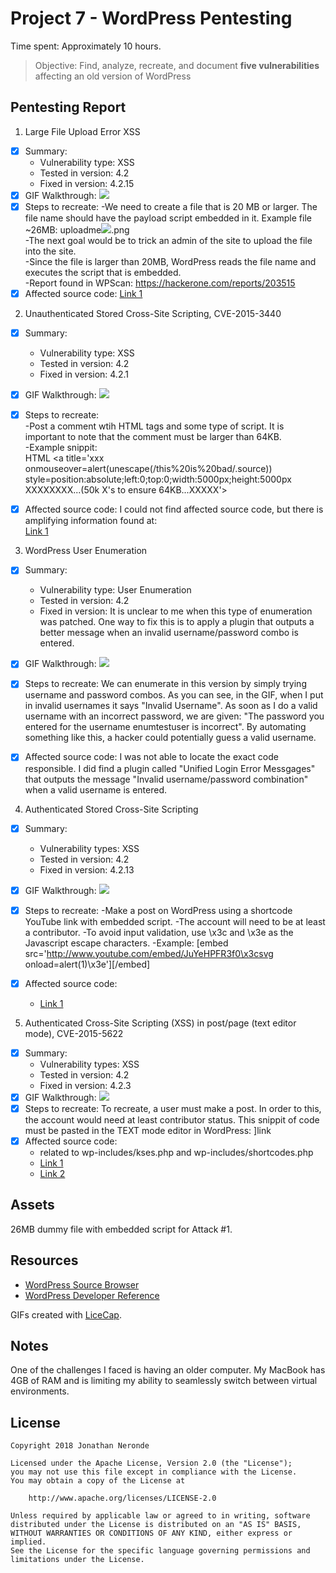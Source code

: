 # Project 7 - WordPress Pentesting

Time spent: Approximately 10 hours.

> Objective: Find, analyze, recreate, and document **five vulnerabilities** affecting an old version of WordPress

## Pentesting Report

1. Large File Upload Error XSS
  - [X] Summary: 
    - Vulnerability type: XSS
    - Tested in version: 4.2
    - Fixed in version: 4.2.15
  - [X] GIF Walkthrough:  ![](Attack1.gif)
  - [X] Steps to recreate: 
     -We need to create a file that is 20 MB or larger. The file name should have the payload script embedded in it.      Example file ~26MB: uploadme<img src=x onerror=alert(1)>.png  
     -The next goal would be to trick an admin of the site to upload the file into the site.  
     -Since the file is larger than 20MB, WordPress reads the file name and executes the script that is embedded.  
     -Report found in WPScan: https://hackerone.com/reports/203515  
  - [X] Affected source code:
    [Link 1](https://core.trac.wordpress.org/browser/trunk/src/wp-includes/script-loader.php)

2. Unauthenticated Stored Cross-Site Scripting, CVE-2015-3440  
  - [X] Summary: 
    - Vulnerability type: XSS
    - Tested in version: 4.2
    - Fixed in version: 4.2.1
  - [X] GIF Walkthrough:  ![](Attack2.gif) 
  - [X] Steps to recreate:    
        -Post a comment wtih HTML tags and some type of script. It is important to note that the comment must be                     larger than 64KB.  
       -Example snippit:  
        HTML
        <a title='xxx onmouseover=alert(unescape(/this%20is%20bad/.source))             style=position:absolute;left:0;top:0;width:5000px;height:5000px  XXXXXXXX...(50k X's to ensure 64KB...XXXXX'></a>
      
  - [X] Affected source code:
    I could not find affected source code, but there is amplifying information found at:  
    [Link 1](https://packetstormsecurity.com/files/131644/)
    
3. WordPress User Enumeration
  - [X] Summary: 
    - Vulnerability type: User Enumeration
    - Tested in version: 4.2
    - Fixed in version: It is unclear to me when this type of enumeration was patched. One way to fix this is to apply a plugin that outputs a better message when an invalid username/password combo is entered. 
  - [X] GIF Walkthrough:  ![](Attack3.gif)  
  - [X] Steps to recreate:  We can enumerate in this version by simply trying username and password combos. As you can see, in the GIF, when I put in invalid usernames it says "Invalid Username". As soon as I do a valid username with an incorrect password, we are given: "The password you entered for the username enumtestuser is incorrect". By automating something like this, a hacker could potentially guess a valid username.
  
  - [X] Affected source code:  I was not able to locate the exact code responsible. I did find a plugin called "Unified Login Error Messgages" that outputs the message "Invalid username/password combination" when a valid username is entered.
    
4. Authenticated Stored Cross-Site Scripting
  - [X] Summary:  
    - Vulnerability types: XSS
    - Tested in version: 4.2
    - Fixed in version: 4.2.13
  - [X] GIF Walkthrough:  ![](Attack4.gif) 
  - [X] Steps to recreate:  -Make a post on WordPress using a shortcode YouTube link with embedded script.  -The account will need to be at least a contributor.  -To avoid input validation, use \x3c and \x3e as the Javascript escape characters. -Example:  [embed src='http://www.youtube.com/embed/JuYeHPFR3f0\x3csvg onload=alert(1)\x3e'][/embed]

- [X] Affected source code:
    - [Link 1](https://core.trac.wordpress.org/browser/trunk/src/wp-includes/embed.php)

5. Authenticated Cross-Site Scripting (XSS) in post/page (text editor mode), CVE-2015-5622
  - [X] Summary: 
    - Vulnerability types: XSS
    - Tested in version: 4.2
    - Fixed in version: 4.2.3
  - [X] GIF Walkthrough:  ![](Attack5.gif) 
  - [X] Steps to recreate: To recreate, a user must make a post. In order to this, the account would need at least contributor status. This snippit of code must be pasted in the TEXT mode editor in WordPress: <a href="[caption code=">]</a><a title=" onmouseover=alert('Uh-Oh')  ">link</a>
  - [X] Affected source code:  
    - related to wp-includes/kses.php and wp-includes/shortcodes.php  
    - [Link 1](https://core.trac.wordpress.org/browser/trunk/src/wp-includes/shortcodes.php)  
    - [Link 2](https://core.trac.wordpress.org/browser/trunk/src/wp-includes/kses.php)
## Assets

26MB dummy file with embedded script for Attack #1.

## Resources

- [WordPress Source Browser](https://core.trac.wordpress.org/browser/)
- [WordPress Developer Reference](https://developer.wordpress.org/reference/)

GIFs created with [LiceCap](http://www.cockos.com/licecap/).

## Notes

One of the challenges I faced is having an older computer. My MacBook has 4GB of RAM and is limiting my ability to seamlessly switch between virtual environments.

## License

    Copyright 2018 Jonathan Neronde

    Licensed under the Apache License, Version 2.0 (the "License");
    you may not use this file except in compliance with the License.
    You may obtain a copy of the License at

        http://www.apache.org/licenses/LICENSE-2.0

    Unless required by applicable law or agreed to in writing, software
    distributed under the License is distributed on an "AS IS" BASIS,
    WITHOUT WARRANTIES OR CONDITIONS OF ANY KIND, either express or implied.
    See the License for the specific language governing permissions and
    limitations under the License.
